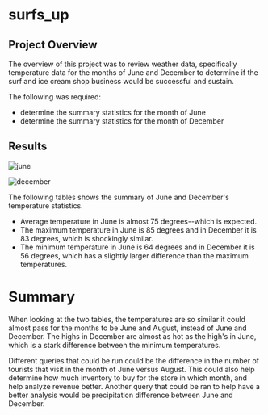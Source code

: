# surfs_up 

## Project Overview

The overview of this project was to review weather data, specifically temperature data for the months of June and December to determine if the surf and ice cream shop business would be successful and sustain.

The following was required:

* determine the summary statistics for the month of June
* determine the summary statistics for the month of December

## Results

![june](https://user-images.githubusercontent.com/86750935/132105372-d32c2942-e8e8-44a6-9ea9-acf653de231d.PNG)

![december](https://user-images.githubusercontent.com/86750935/132105445-095ef18d-8d26-4848-adff-76c7a6af722e.PNG)


The following tables shows the summary of June and December's temperature statistics. 

* Average temperature in June is almost 75 degrees--which is expected.
* The maximum temperature in June is 85 degrees and in December it is 83 degrees, which is shockingly similar.
* The minimum temperature in June is 64 degrees and in December it is 56 degrees, which has a slightly larger difference than the maximum temperatures.


# Summary

When looking at the two tables, the temperatures are so similar it could almost pass for the months to be June and August, instead of June and December. The highs in December are almost as hot as the high's in June, which is a stark difference between the minimum temperatures. 

Different queries that could be run could be the difference in the number of tourists that visit in the month of June versus August. This could also help determine how much inventory to buy for the store in which month, and help analyze revenue better. Another query that could be ran to help have a better analysis would be precipitation difference between June and December.
